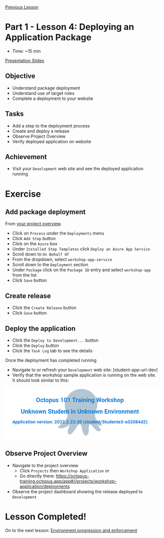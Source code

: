 [Previous Lesson](part-1-lesson-3.md)

# Part 1 - Lesson 4: Deploying an Application Package
- Time: ~15 min

[Presentation Slides](https://docs.google.com/presentation/d/1RE1cpKfioSquK9h-HH6jxqrbRpw4WQff4TxOJTCD2ww/edit#slide=id.g118ea6b09cc_1_50)

## Objective
- Understand package deployment
- Understand use of target roles
- Complete a deployment to your website

## Tasks
- Add a step to the deployment process
- Create and deploy a release
- Observe Project Overview
- Verify deployed application on website

## Achievement
- Visit your `Development` web site and see the deployed application running

# Exercise

## Add package deployment

From [your project overview](https://octopus-training.octopus.app/app#//projects/workshop-application/deployments).
- Click on `Process` under the `Deployments` menu
- Click `Add Step` button
- Click on the `Azure` box
- Under `Installed Step Templates` click `Deploy an Azure App Service`
- Scroll down to `On Behalf Of`
- From the dropdown, select `workshop-app-service`
- Scroll down to the `Deployment` section
- Under `Package` click on the `Package ID` entry and select `workshop-app` from the list
- Click `Save` button

## Create release

- Click the `Create Release` button
- Click `Save` button

## Deploy the application

- Click the `Deploy to Development...` button
- Click the `Deploy` button
- Click the `Task Log` tab to see the details

Once the deployment has completed running
- Navigate to or refresh your `Development` web site: [student-app-url-dev]
- Verify that the workshop sample application is running on the web site. It should look similar to this:

![](assets/1-3/dev-app-first-run.png)

## Observe Project Overview

- Navigate to the project overview
  - Click `Projects` then `Workshop Application` or
  - Go directly there: https://octopus-training.octopus.app/app#//projects/workshop-application/deployments
- Observe the project dashboard showing the release deployed to `Development`

# Lesson Completed!

On to the next lesson: [Environment progression and enforcement](part-1-lesson-5.md)
